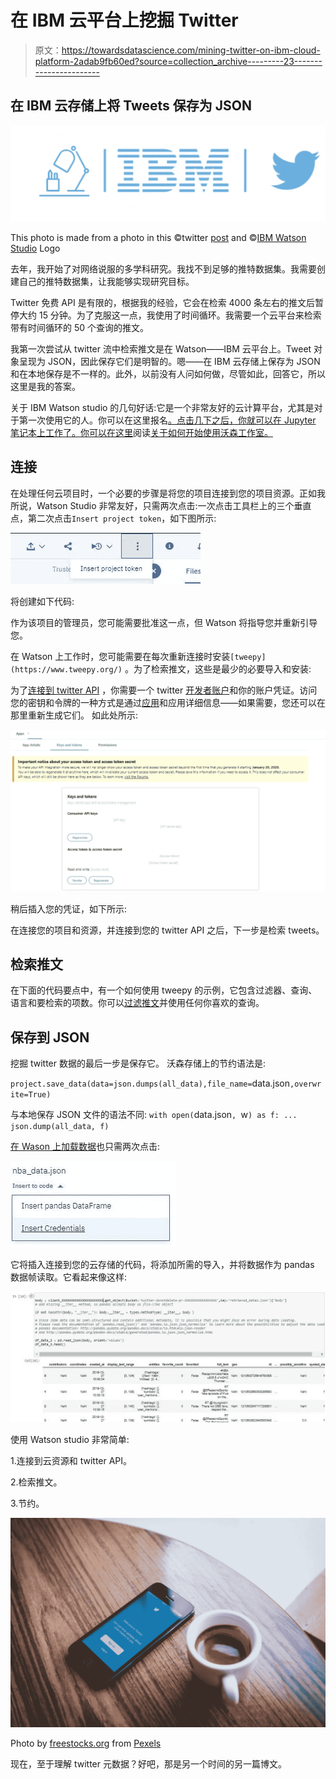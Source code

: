 # 在 IBM 云平台上挖掘 Twitter

> 原文：<https://towardsdatascience.com/mining-twitter-on-ibm-cloud-platform-2adab9fb60ed?source=collection_archive---------23----------------------->

## 在 IBM 云存储上将 Tweets 保存为 JSON

![](img/ff382c4e4be5d8cb4b58c8e57cc893ef.png)

This photo is made from a photo in this ©twitter [post](https://blog.twitter.com/en_us/a/ibm.html) and ©[IBM Watson Studio](https://cloud.ibm.com/catalog/services/watson-studio) Logo

去年，我开始了对网络说服的多学科研究。我找不到足够的推特数据集。我需要创建自己的推特数据集，让我能够实现研究目标。

Twitter 免费 API 是有限的，根据我的经验，它会在检索 4000 条左右的推文后暂停大约 15 分钟。为了克服这一点，我使用了时间循环。我需要一个云平台来检索带有时间循环的 50 个查询的推文。

我第一次尝试从 twitter 流中检索推文是在 Watson——IBM 云平台上。Tweet 对象呈现为 JSON，因此保存它们是明智的。嗯——在 IBM 云存储上保存为 JSON 和在本地保存是不一样的。此外，以前没有人问如何做，尽管如此，回答它，所以这里是我的答案。

关于 IBM Watson studio 的几句好话:它是一个非常友好的云计算平台，尤其是对于第一次使用它的人。你可以在这里报名[。点击几下之后，你就可以在 Jupyter 笔记本上工作了。你可以在这里](https://dataplatform.cloud.ibm.com/)阅读[关于如何开始使用沃森工作室。](https://dataplatform.cloud.ibm.com/docs/content/wsj/getting-started/get-started-wdp.html?linkInPage=true)

## 连接

在处理任何云项目时，一个必要的步骤是将您的项目连接到您的项目资源。正如我所说，Watson Studio 非常友好，只需两次点击:一次点击工具栏上的三个垂直点，第二次点击`Insert project token`，如下图所示:

![](img/574fab130440353b419fd51b9c9e1cee.png)

将创建如下代码:

作为该项目的管理员，您可能需要批准这一点，但 Watson 将指导您并重新引导您。

在 Watson 上工作时，您可能需要在每次重新连接时安装`[tweepy](https://www.tweepy.org/)` 。为了检索推文，这些是最少的必要导入和安装:

为了[连接到 twitter API](https://developer.twitter.com/en/docs/basics/getting-started) ，你需要一个 twitter [开发者账户](https://developer.twitter.com/en.html)和你的账户凭证。访问您的密钥和令牌的一种方式是通过[应用](https://developer.twitter.com/en/apps)和应用详细信息——如果需要，您还可以在那里重新生成它们。
如此处所示:

![](img/b14e963e1221a3f6995fc62b2c24dd90.png)

稍后插入您的凭证，如下所示:

在连接您的项目和资源，并连接到您的 twitter API 之后，下一步是检索 tweets。

## 检索推文

在下面的代码要点中，有一个如何使用 tweepy 的示例，它包含过滤器、查询、语言和要检索的项数。你可以[过滤推文](https://developer.twitter.com/en/docs/tweets/rules-and-filtering/overview/standard-operators)并使用任何你喜欢的查询。

## 保存到 JSON

挖掘 twitter 数据的最后一步是保存它。
沃森存储上的节约语法是:

`project.save_data(data=json.dumps(all_data),file_name=`data.json`,overwrite=True)`

与本地保存 JSON 文件的语法不同:
`with open(`data.json`, `w`) as f:
... json.dump(all_data, f)`

[在 Wason 上加载数据](https://dataplatform.cloud.ibm.com/docs/content/wsj/analyze-data/load-and-access-data.html)也只需两次点击:

![](img/8cab9d8bdc6d93b1d22c16e5e50aaaae.png)

它将插入连接到您的云存储的代码，将添加所需的导入，并将数据作为 pandas 数据帧读取。它看起来像这样:

![](img/2c46f07ebbb4e6c8efa6d77b2993520f.png)

使用 Watson studio 非常简单:

1.连接到云资源和 twitter API。

2.检索推文。

3.节约。

![](img/2fe26c12d3db35d11f8151ff76f52d17.png)

Photo by [freestocks.org](https://www.pexels.com/@freestocks?utm_content=attributionCopyText&utm_medium=referral&utm_source=pexels) from [Pexels](https://www.pexels.com/photo/coffee-smartphone-twitter-application-58639/?utm_content=attributionCopyText&utm_medium=referral&utm_source=pexels)

现在，至于理解 twitter 元数据？好吧，那是另一个时间的另一篇博文。